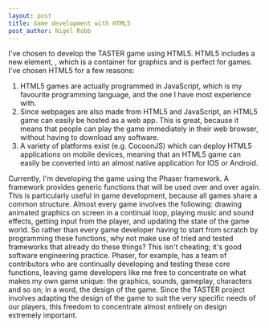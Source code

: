 ```yaml
---
layout: post
title: Game development with HTML5
post_author: Nigel Robb
---
```

I've chosen to develop the TASTER game using HTML5. HTML5 includes a new element, <canvas>, which is a container for graphics and is perfect for games. I've chosen HTML5 for a few reasons:

1. HTML5 games are actually programmed in JavaScript, which is my favourite programming language, and the one I have most experience with.
2. Since webpages are also made from HTML5 and JavaScript, an HTML5 game can easily be hosted as a web app. This is great, because it means that people can play the game immediately in their web browser, without having to download any software.
3. A variety of platforms exist (e.g. CocoonJS) which can deploy HTML5 applications on mobile devices, meaning that an HTML5 game can easily be converted into an almost native application for IOS or Android.

Currently, I'm developing the game using the Phaser framework. A framework provides generic functions that will be used over and over again. This is particularly useful in game development, because all games share a common structure. Almost every game involves the following: drawing animated graphics on screen in a continual loop, playing music and sound effects, getting input from the player, and updating the state of the game world. So rather than every game developer having to start from scratch by programming these functions, why not make use of tried and tested frameworks that already do these things? This isn't cheating; it's good software engineering practice. Phaser, for example, has a team of contributors who are continually developing and testing these core functions, leaving game developers like me free to concentrate on what makes my own game unique: the graphics, sounds, gameplay, characters and so on; in a word, the design of the game. Since the TASTER project involves adapting the design of the game to suit the very specific needs of our players, this freedom to concentrate almost entirely on design extremely important.
